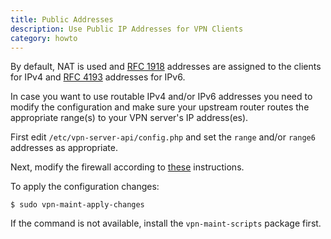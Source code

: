 ```yaml
---
title: Public Addresses
description: Use Public IP Addresses for VPN Clients
category: howto
---
```


By default, NAT is used and [RFC 1918](https://tools.ietf.org/html/rfc1918) 
addresses are assigned to the clients for IPv4 and 
[RFC 4193](https://tools.ietf.org/html/rfc4193) addresses for IPv6.

In case you want to use routable IPv4 and/or IPv6 addresses you need to 
modify the configuration and make sure your upstream router routes the 
appropriate range(s) to your VPN server's IP address(es).

First edit `/etc/vpn-server-api/config.php` and set the `range` and/or `range6` 
addresses as appropriate.

Next, modify the firewall according to 
[these](FIREWALL.md#public-ip-addresses-for-vpn-clients) instructions.

To apply the configuration changes:

    $ sudo vpn-maint-apply-changes

If the command is not available, install the `vpn-maint-scripts` package first.
